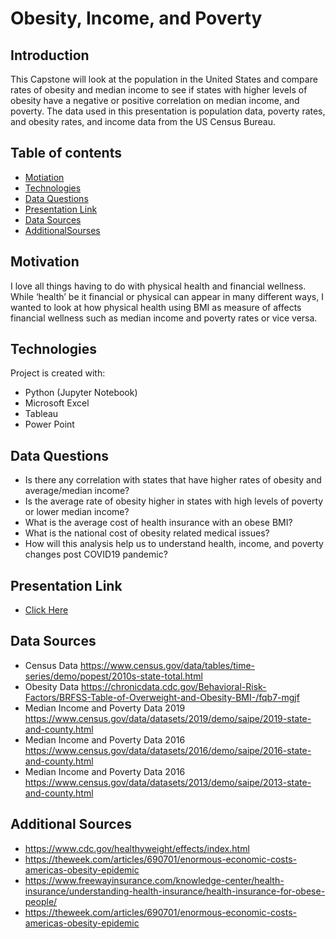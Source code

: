 # Obesity, Income, and Poverty
## Introduction 
This Capstone will look at the population in the United States and compare rates of obesity and median income to see if states with higher levels of obesity have a negative or positive correlation on median income, and poverty. The data used in this presentation is population data, poverty rates, and obesity rates, and income data from the US Census Bureau.
## Table of contents
* [Motiation](#motivation)
* [Technologies](#technologies)
* [Data Questions](#data-questions)
* [Presentation Link](#presentation-link)
* [Data Sources](#data-source)
* [AdditionalSourses](#additional-sources)


## Motivation
I love all things having to do with physical health and financial wellness. While ‘health’ be it financial or physical can appear in many different ways, I wanted to look at how physical health using BMI as measure of  affects financial wellness such as median income and poverty rates or vice versa.

	
## Technologies
Project is created with:
* Python (Jupyter Notebook)
* Microsoft Excel
* Tableau 
* Power Point

## Data Questions 
* Is there any correlation with states that have higher rates of obesity and average/median income? 
* Is the average rate of obesity higher in states with high levels of poverty or lower median income?
* What is the average cost of health insurance with an obese BMI?
* What is the national cost of obesity related medical issues?
* How will this analysis help us to understand health, income, and poverty changes post COVID19 pandemic?

## Presentation Link
* [Click Here](#https://github.com/EASENFT/Capstone/blob/main/Obesity_Income_presentation.pdf)


## Data Sources
* Census Data https://www.census.gov/data/tables/time-series/demo/popest/2010s-state-total.html
* Obesity Data https://chronicdata.cdc.gov/Behavioral-Risk-Factors/BRFSS-Table-of-Overweight-and-Obesity-BMI-/fqb7-mgjf
* Median Income and Poverty Data 2019 https://www.census.gov/data/datasets/2019/demo/saipe/2019-state-and-county.html
* Median Income and Poverty Data 2016 https://www.census.gov/data/datasets/2016/demo/saipe/2016-state-and-county.html
* Median Income and Poverty Data 2016 https://www.census.gov/data/datasets/2013/demo/saipe/2013-state-and-county.html

## Additional Sources 
* https://www.cdc.gov/healthyweight/effects/index.html
* https://theweek.com/articles/690701/enormous-economic-costs-americas-obesity-epidemic
* https://www.freewayinsurance.com/knowledge-center/health-insurance/understanding-health-insurance/health-insurance-for-obese-people/
* https://theweek.com/articles/690701/enormous-economic-costs-americas-obesity-epidemic




